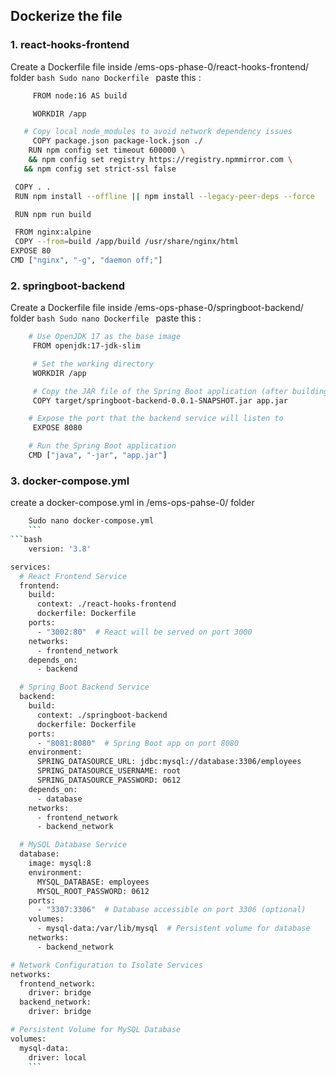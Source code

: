 
## Dockerize the file
### 1.  react-hooks-frontend
Create a Dockerfile file inside /ems-ops-phase-0/react-hooks-frontend/ folder
    ```bash
    Sudo nano Dockerfile
    ```
  paste this : 
   ```bash
        FROM node:16 AS build

        WORKDIR /app

      # Copy local node_modules to avoid network dependency issues
        COPY package.json package-lock.json ./
       RUN npm config set timeout 600000 \
       && npm config set registry https://registry.npmmirror.com \
      && npm config set strict-ssl false

    COPY . .
    RUN npm install --offline || npm install --legacy-peer-deps --force

    RUN npm run build

    FROM nginx:alpine
    COPY --from=build /app/build /usr/share/nginx/html
   EXPOSE 80
  CMD ["nginx", "-g", "daemon off;"]
 ```
### 2.  springboot-backend
Create a Dockerfile file inside /ems-ops-phase-0/springboot-backend/ folder
    ```bash
    Sudo nano Dockerfile
    ```
  paste this : 
   ```bash
       # Use OpenJDK 17 as the base image
        FROM openjdk:17-jdk-slim

        # Set the working directory
        WORKDIR /app

        # Copy the JAR file of the Spring Boot application (after building it locally)
        COPY target/springboot-backend-0.0.1-SNAPSHOT.jar app.jar

       # Expose the port that the backend service will listen to
        EXPOSE 8080

       # Run the Spring Boot application
       CMD ["java", "-jar", "app.jar"]
 ```
### 3. docker-compose.yml
create a docker-compose.yml in /ems-ops-pahse-0/ folder
```bash
    Sudo nano docker-compose.yml
    ```
```bash
    version: '3.8'

services:
  # React Frontend Service
  frontend:
    build:
      context: ./react-hooks-frontend
      dockerfile: Dockerfile
    ports:
      - "3002:80"  # React will be served on port 3000
    networks:
      - frontend_network
    depends_on:
      - backend

  # Spring Boot Backend Service
  backend:
    build:
      context: ./springboot-backend
      dockerfile: Dockerfile
    ports:
      - "8081:8080"  # Spring Boot app on port 8080
    environment:
      SPRING_DATASOURCE_URL: jdbc:mysql://database:3306/employees
      SPRING_DATASOURCE_USERNAME: root
      SPRING_DATASOURCE_PASSWORD: 0612
    depends_on:
      - database
    networks:
      - frontend_network
      - backend_network

  # MySQL Database Service
  database:
    image: mysql:8
    environment:
      MYSQL_DATABASE: employees
      MYSQL_ROOT_PASSWORD: 0612
    ports:
      - "3307:3306"  # Database accessible on port 3306 (optional)
    volumes:
      - mysql-data:/var/lib/mysql  # Persistent volume for database
    networks:
      - backend_network

# Network Configuration to Isolate Services
networks:
  frontend_network:
    driver: bridge
  backend_network:
    driver: bridge

# Persistent Volume for MySQL Database
volumes:
  mysql-data:
    driver: local
    ```
